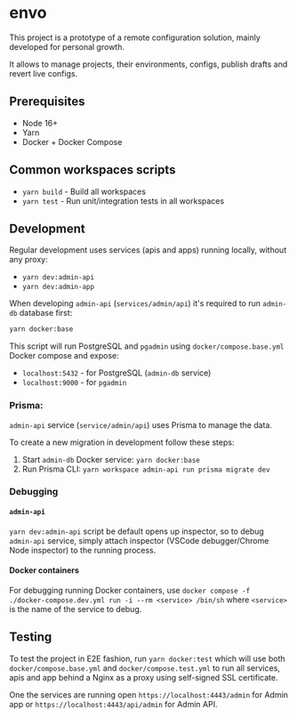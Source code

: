 # envo

This project is a prototype of a remote configuration solution, mainly developed for personal growth.

It allows to manage projects, their environments, configs, publish drafts and revert live configs.

## Prerequisites

- Node 16+
- Yarn
- Docker + Docker Compose

## Common workspaces scripts

- `yarn build` - Build all workspaces
- `yarn test` - Run unit/integration tests in all workspaces

## Development

Regular development uses services (apis and apps) running locally, without any proxy:

- `yarn dev:admin-api`
- `yarn dev:admin-app`

When developing `admin-api` (`services/admin/api`) it's required to run `admin-db` database first:

```bash
yarn docker:base
```

This script will run PostgreSQL and `pgadmin` using `docker/compose.base.yml` Docker compose and expose:

- `localhost:5432` - for PostgreSQL (`admin-db` service)
- `localhost:9000` - for `pgadmin`

### Prisma:

`admin-api` service (`service/admin/api`) uses Prisma to manage the data.

To create a new migration in development follow these steps:

1. Start `admin-db` Docker service: `yarn docker:base`
2. Run Prisma CLI: `yarn workspace admin-api run prisma migrate dev`

### Debugging

#### `admin-api`

`yarn dev:admin-api` script be default opens up inspector, so to debug `admin-api` service, simply attach inspector (VSCode debugger/Chrome Node inspector) to the running process. 

#### Docker containers

For debugging running Docker containers, use `docker compose -f ./docker-compose.dev.yml run -i --rm <service> /bin/sh` where `<service>` is the name of the service to debug.


## Testing

To test the project in E2E fashion, run `yarn docker:test` which will use both `docker/compose.base.yml` and `docker/compose.test.yml` to run all services, apis and app behind a Nginx as a proxy using self-signed SSL certificate.

One the services are running open `https://localhost:4443/admin` for Admin app or `https://localhost:4443/api/admin` for Admin API.


